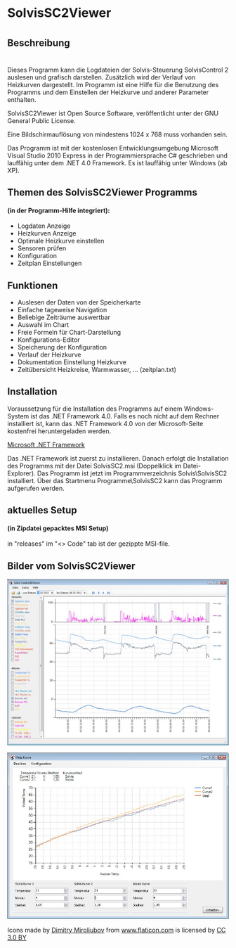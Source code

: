 # SolvisSC2Viewer
#

## Beschreibung
#
Dieses Programm kann die Logdateien der Solvis-Steuerung SolvisControl 2 auslesen und grafisch darstellen. Zusätzlich wird der Verlauf von Heizkurven dargestellt. Im Programm ist eine Hilfe für die Benutzung des Programms und dem Einstellen der Heizkurve und anderer Parameter enthalten.

SolvisSC2Viewer ist Open Source Software, veröffentlicht unter der GNU General Public License.

Eine Bildschirmauflösung von mindestens 1024 x 768 muss vorhanden sein.

Das Programm ist mit der kostenlosen Entwicklungsumgebung Microsoft Visual Studio 2010 Express in der Programmiersprache C# geschrieben und lauffähig unter dem .NET 4.0 Framework. Es ist lauffähig unter Windows (ab XP).

## Themen des SolvisSC2Viewer Programms
#### (in der Programm-Hilfe integriert):
- Logdaten Anzeige 
- Heizkurven Anzeige 
- Optimale Heizkurve einstellen 
- Sensoren prüfen 
- Konfiguration 
- Zeitplan Einstellungen 

## Funktionen
- Auslesen der Daten von der Speicherkarte
- Einfache tageweise Navigation
- Beliebige Zeiträume auswertbar
- Auswahl im Chart
- Freie Formeln für Chart-Darstellung
- Konfigurations-Editor
- Speicherung der Konfiguration
- Verlauf der Heizkurve
- Dokumentation Einstellung Heizkurve
- Zeitübersicht Heizkreise, Warmwasser, ... (zeitplan.txt)

## Installation
 Voraussetzung für die Installation des Programms auf einem Windows-System
 ist das .NET Framework 4.0. Falls es noch nicht auf dem Rechner installiert ist,
 kann das .NET Framework 4.0 von der Microsoft-Seite kostenfrei heruntergeladen
 werden.

[Microsoft .NET Framework](http://www.microsoft.com/netframework)

 Das .NET Framework ist zuerst zu installieren.
 Danach erfolgt die Installation des Programms mit der Datei SolvisSC2.msi
 (Doppelklick im Datei-Explorer). Das Programm ist jetzt im Programmverzeichnis
 Solvis\SolvisSC2 installiert. Über das Startmenu Programme\SolvisSC2 kann
 das Programm aufgerufen werden.

## aktuelles Setup
#### (in Zipdatei gepacktes MSI Setup)

in "releases" im "<> Code" tab ist der gezippte MSI-file.


## Bilder vom SolvisSC2Viewer


![](./Home_Viewer1.jpg)

![](./Home_Viewer2.jpg)



<div>Icons made by <a href="https://www.flaticon.com/authors/dimitry-miroliubov" title="Dimitry Miroliubov">Dimitry Miroliubov</a> from <a href="https://www.flaticon.com/" 			    title="Flaticon">www.flaticon.com</a> is licensed by <a href="http://creativecommons.org/licenses/by/3.0/" 			    title="Creative Commons BY 3.0" target="_blank">CC 3.0 BY</a></div>
